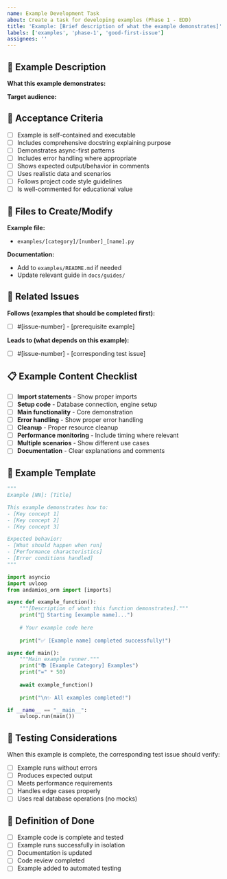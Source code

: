 ```yaml
---
name: Example Development Task
about: Create a task for developing examples (Phase 1 - EDD)
title: 'Example: [Brief description of what the example demonstrates]'
labels: ['examples', 'phase-1', 'good-first-issue']
assignees: ''
---
```


## 📝 Example Description

**What this example demonstrates:**
<!-- Describe what practical use case this example shows -->

**Target audience:**
<!-- Who is this example for? (beginners, intermediate, advanced) -->

## 🎯 Acceptance Criteria

- [ ] Example is self-contained and executable
- [ ] Includes comprehensive docstring explaining purpose
- [ ] Demonstrates async-first patterns
- [ ] Includes error handling where appropriate
- [ ] Shows expected output/behavior in comments
- [ ] Uses realistic data and scenarios
- [ ] Follows project code style guidelines
- [ ] Is well-commented for educational value

## 📂 Files to Create/Modify

**Example file:**
- `examples/[category]/[number]_[name].py`

**Documentation:**
- Add to `examples/README.md` if needed
- Update relevant guide in `docs/guides/`

## 🔄 Related Issues

**Follows (examples that should be completed first):**
- [ ] #[issue-number] - [prerequisite example]

**Leads to (what depends on this example):**
- [ ] #[issue-number] - [corresponding test issue]

## 📋 Example Content Checklist

- [ ] **Import statements** - Show proper imports
- [ ] **Setup code** - Database connection, engine setup
- [ ] **Main functionality** - Core demonstration
- [ ] **Error handling** - Show proper error handling
- [ ] **Cleanup** - Proper resource cleanup
- [ ] **Performance monitoring** - Include timing where relevant
- [ ] **Multiple scenarios** - Show different use cases
- [ ] **Documentation** - Clear explanations and comments

## 🎨 Example Template

```python
"""
Example [NN]: [Title]

This example demonstrates how to:
- [Key concept 1]
- [Key concept 2]  
- [Key concept 3]

Expected behavior:
- [What should happen when run]
- [Performance characteristics]
- [Error conditions handled]
"""

import asyncio
import uvloop
from andamios_orm import [imports]

async def example_function():
    """[Description of what this function demonstrates]."""
    print("🚀 Starting [example name]...")
    
    # Your example code here
    
    print("✅ [Example name] completed successfully!")

async def main():
    """Main example runner."""
    print("📚 [Example Category] Examples")
    print("=" * 50)
    
    await example_function()
    
    print("\n✨ All examples completed!")

if __name__ == "__main__":
    uvloop.run(main())
```

## 🧪 Testing Considerations

When this example is complete, the corresponding test issue should verify:
- [ ] Example runs without errors
- [ ] Produces expected output
- [ ] Meets performance requirements
- [ ] Handles edge cases properly
- [ ] Uses real database operations (no mocks)

## 📝 Definition of Done

- [ ] Example code is complete and tested
- [ ] Example runs successfully in isolation
- [ ] Documentation is updated
- [ ] Code review completed
- [ ] Example added to automated testing